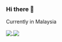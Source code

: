 ### Hi there 👋
Currently in Malaysia

<!-- [![Anurag's GitHub stats](https://github-readme-stats.vercel.app/api?username=JWMatheo&count_private=true&show_icons=true&theme=transparent)](https://github.com/anuraghazra/github-readme-stats)

[![Top Langs](https://github-readme-stats.vercel.app/api/top-langs/?username=JWMatheo&layout=compact)](https://github.com/anuraghazra/github-readme-stats) -->

<a href="https://github.com/JWMatheo">
  <img align="center" src="https://github-readme-stats.vercel.app/api?username=JWMatheo&count_private=true&show_icons=true&theme=transparent)" />
</a>
<a href="https://github.com/JWMatheo">
  <img align="center" src="https://github-readme-stats.vercel.app/api/top-langs/?username=JWMatheo&layout=compact" />
</a>



<!--
**JWMatheo/JWMatheo** is a ✨ _special_ ✨ repository because its `README.md` (this file) appears on your GitHub profile.

Here are some ideas to get you started:

- 🔭 I’m currently working on ...
- 🌱 I’m currently learning ...
- 👯 I’m looking to collaborate on ...
- 🤔 I’m looking for help with ...
- 💬 Ask me about ...
- 📫 How to reach me: ...
- 😄 Pronouns: ...
- ⚡ Fun fact: ...
-->
